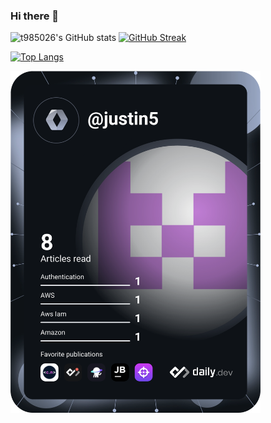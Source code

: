 ### Hi there 👋

![t985026's GitHub stats](https://github-readme-stats.vercel.app/api?username=t985026&show_icons=true&theme=radical) [![GitHub Streak](https://github-readme-streak-stats.herokuapp.com/?user=t985026)](https://github.com/t985026/)

[![Top Langs](https://github-readme-stats.vercel.app/api/top-langs/?username=t985026&langs_count=10&layout=compact)](https://github.com/t985026/) 

<a href="https://app.daily.dev/justin5"><img src="https://github.com/t985026/t985026/blob/main/devcard.svg" width="400" alt="Justin Dev Card"/></a>

<!--

[![Readme Card](https://github-readme-stats.vercel.app/api/pin/?username=t985026&repo=Kubernetes)](https://github.com/t985026/Kubernetes)
![](https://img.shields.io/badge/<WORD_ON_LEFT>-<WORD_ON_RIGHT>-informational?style=flat&logo=linux&logoColor=white&color=2bbc8a)

**t985026/t985026** is a ✨ _special_ ✨ repository because its `README.md` (this file) appears on your GitHub profile.

Here are some ideas to get you started:

- 🔭 I’m currently working on ...
- 🌱 I’m currently learning ...
- 👯 I’m looking to collaborate on ...
- 🤔 I’m looking for help with ...
- 💬 Ask me about ...
- 📫 How to reach me: ...
- 😄 Pronouns: ...
- ⚡ Fun fact: ...
-->

